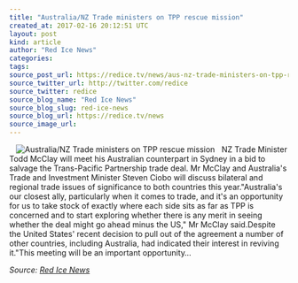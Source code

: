 ```yaml
---
title: "Australia/NZ Trade ministers on TPP rescue mission"
created_at: 2017-02-16 20:12:51 UTC
layout: post
kind: article
author: "Red Ice News"
categories: 
tags: 
source_post_url: https://redice.tv/news/aus-nz-trade-ministers-on-tpp-rescue-mission
source_twitter_url: http://twitter.com/redice
source_twitter: redice
source_blog_name: "Red Ice News"
source_blog_slug: red-ice-news
source_blog_url: https://redice.tv/news
source_image_url: 
---
```

<img align="left" hspace="12" alt="Australia/NZ Trade ministers on TPP rescue mission" src="https://rdice.net/a/c/n/17/02162111-Untitled-2-Recovered.9cd7b47f.jpg"> NZ Trade Minister Todd McClay will meet his Australian counterpart in Sydney in a bid to salvage the Trans-Pacific Partnership trade deal. Mr McClay and Australia's Trade and Investment Minister Steven Ciobo will discuss bilateral and regional trade issues of significance to both countries this year."Australia's our closest ally, particularly when it comes to trade, and it's an opportunity for us to take stock of exactly where each side sits as far as TPP is concerned and to start exploring whether there is any merit in seeing whether the deal might go ahead minus the US," Mr McClay said.Despite the United States' recent decision to pull out of the agreement a number of other countries, including Australia, had indicated their interest in reviving it."This meeting will be an important opportunity&#8230;<div class="">
    <i>Source: <a href="https://redice.tv/news">Red Ice News</a></i>
</div>
